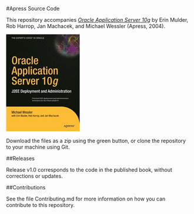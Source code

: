 #Apress Source Code

This repository accompanies [*Oracle Application Server 10g*](http://www.apress.com/9781590592359) by Erin Mulder, Rob Harrop, Jan Machacek, and Michael Wessler (Apress, 2004).

![Cover image](9781590592359.jpg)

Download the files as a zip using the green button, or clone the repository to your machine using Git.

##Releases

Release v1.0 corresponds to the code in the published book, without corrections or updates.

##Contributions

See the file Contributing.md for more information on how you can contribute to this repository.
